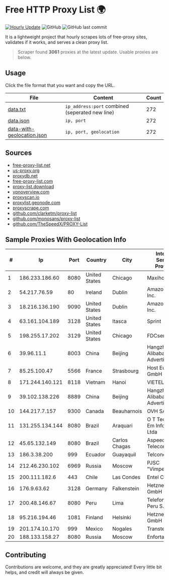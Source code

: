 
# Free HTTP Proxy List 🌍

[![Hourly Update](https://github.com/mertguvencli/http-proxy-list/actions/workflows/main.yml/badge.svg?branch=main)](https://github.com/mertguvencli/http-proxy-list/actions/workflows/main.yml)
![GitHub](https://img.shields.io/github/license/mertguvencli/http-proxy-list)
![GitHub last commit](https://img.shields.io/github/last-commit/mertguvencli/http-proxy-list)

It is a lightweight project that hourly scrapes lots of free-proxy sites, validates if it works, and serves a clean proxy list.


> Scraper found **3061** proxies at the latest update. Usable proxies are below.

## Usage

Click the file format that you want and copy the URL.


|File|Content|Count|
|----|-------|-----|
|[data.txt](https://raw.githubusercontent.com/mertguvencli/http-proxy-list/main/proxy-list/data.txt)|`ip_address:port` combined (seperated new line)|272|
|[data.json](https://raw.githubusercontent.com/mertguvencli/http-proxy-list/main/proxy-list/data.json)|`ip, port`|272|
|[data-with-geolocation.json](https://raw.githubusercontent.com/mertguvencli/http-proxy-list/main/proxy-list/data-with-geolocation.json)|`ip, port, geolocation`|272|

## Sources

* [free-proxy-list.net](https://free-proxy-list.net)
* [us-proxy.org](https://www.us-proxy.org)
* [proxydb.net](http://proxydb.net)
* [free-proxy-list.com](https://free-proxy-list.com/?page=&port=&type%5B%5D=http&type%5B%5D=https&up_time=0&search=Search)
* [proxy-list.download](https://www.proxy-list.download/HTTP)
* [vpnoverview.com](https://vpnoverview.com/privacy/anonymous-browsing/free-proxy-servers)
* [proxyscan.io](https://www.proxyscan.io)
* [proxylist.geonode.com](https://proxylist.geonode.com/api/proxy-list?limit=300&page=1&sort_by=lastChecked&sort_type=desc&protocols=http,https)
* [proxyscrape.com](https://api.proxyscrape.com/v2/?request=displayproxies&protocol=http&timeout=10000&country=all&ssl=all&anonymity=all)
* [github.com/clarketm/proxy-list](https://raw.githubusercontent.com/clarketm/proxy-list/master/proxy-list-raw.txt)
* [github.com/monosans/proxy-list](https://raw.githubusercontent.com/monosans/proxy-list/main/proxies/http.txt)
* [github.com/TheSpeedX/PROXY-List](https://raw.githubusercontent.com/TheSpeedX/PROXY-List/master/http.txt)


## Sample Proxies With Geolocation Info

|#|Ip|Port|Country|City|Internet Service Provider|
|-|--|----|-------|----|-------------------------|
|1|186.233.186.60|8080|United States|Chicago|Maxihost LTDA|
|2|54.217.76.59|80|Ireland|Dublin|Amazon.com, Inc.|
|3|18.216.136.190|9090|United States|Dublin|Amazon.com, Inc.|
|4|63.161.104.189|3128|United States|Itasca|Sprint|
|5|198.255.17.202|3129|United States|Chicago|FDCservers.net|
|6|39.96.11.1|8003|China|Beijing|Hangzhou Alibaba Advertising Co|
|7|85.25.100.47|5566|France|Strasbourg|Host Europe GmbH|
|8|171.244.140.121|8118|Vietnam|Hanoi|VIETEL|
|9|39.102.138.226|8889|China|Beijing|Hangzhou Alibaba Advertising Co|
|10|144.217.7.157|9300|Canada|Beauharnois|OVH SAS|
|11|131.255.134.144|8080|Brazil|Araquari|O T Tecnologia Em Informática Ltda|
|12|45.65.132.149|8080|Brazil|Carlos Chagas|Aspeednet Telecom ME|
|13|186.3.38.200|999|Ecuador|Guayaquil|Telconet S.A|
|14|212.46.230.102|6969|Russia|Moscow|PJSC "Vimpelcom"|
|15|200.111.182.6|443|Chile|Las Condes|Entel Chile S.A.|
|16|176.9.63.62|3128|Germany|Falkenstein|Hetzner Online GmbH|
|17|200.48.146.67|8080|Peru|Lima|Telefonica del Peru S.A.A.|
|18|95.216.194.46|1081|Finland|Helsinki|Hetzner Online GmbH|
|19|201.174.10.170|999|Mexico|Nogales|Transtelco Inc|
|20|188.133.158.27|8080|Russia|Moscow|Enforta-MSK|



## Contributing

Contributions are welcome, and they are greatly appreciated! Every
little bit helps, and credit will always be given.

